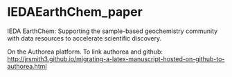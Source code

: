 IEDAEarthChem_paper
===================

IEDA EarthChem: Supporting the sample-based geochemistry community with data resources to accelerate scientific discovery.

On the Authorea platform.
To link authorea and github: http://jrsmith3.github.io/migrating-a-latex-manuscript-hosted-on-github-to-authorea.html
